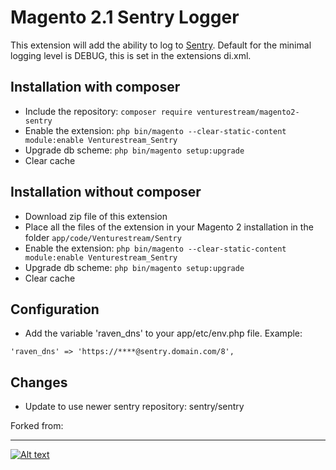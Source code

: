 # Magento 2.1 Sentry Logger

This extension will add the ability to log to [Sentry](https://github.com/getsentry/). Default for the minimal logging level is DEBUG, this is set in the extensions di.xml.

## Installation with composer
* Include the repository: `composer require venturestream/magento2-sentry`
* Enable the extension: `php bin/magento --clear-static-content module:enable Venturestream_Sentry`
* Upgrade db scheme: `php bin/magento setup:upgrade`
* Clear cache

## Installation without composer
* Download zip file of this extension
* Place all the files of the extension in your Magento 2 installation in the folder `app/code/Venturestream/Sentry`
* Enable the extension: `php bin/magento --clear-static-content module:enable Venturestream_Sentry`
* Upgrade db scheme: `php bin/magento setup:upgrade`
* Clear cache

## Configuration
* Add the variable 'raven_dns' to your app/etc/env.php file. Example:

```
'raven_dns' => 'https://****@sentry.domain.com/8',
```

## Changes 

* Update to use newer sentry repository: sentry/sentry

Forked from:

---
[![Alt text](https://www.sebwite.nl/wp-content/themes/sebwite/assets/images/logo-sebwite.png "Sebwite.nl")](https://sebwite.nl)

